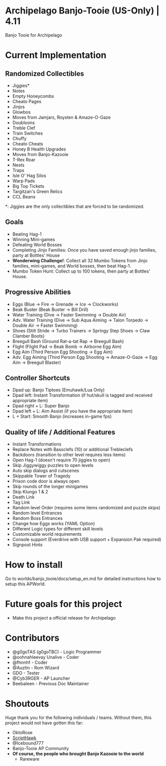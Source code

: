 # Archipelago Banjo-Tooie (US-Only) | 4.11
Banjo Tooie for Archipelago 

# Current Implementation
## Randomized Collectibles
- Jiggies*
- Notes
- Empty Honeycombs
- Cheato Pages
- Jinjos
- Glowbos
- Moves from Jamjars, Roysten & Amaze-O-Gaze
- Doubloons
- Treble Clef
- Train Switches
- Chuffy
- Cheato Cheats
- Honey B Health Upgrades
- Moves from Banjo-Kazooie
- T-Rex Roar
- Nests
- Traps
- Isle O' Hag Silos
- Warp Pads
- Big Top Tickets
- Targitzan's Green Relics
- CCL Beans

\*: Jiggies are the only collectibles that are forced to be randomized.

## Goals
- Beating Hag-1
- Winning Mini-games
- Defeating World Bosses
- Completing Jinjo Families: Once you have saved enough jinjo families, party at Bottles' House
- <b>Wonderwing Challenge!</b>: Collect all 32 Mumbo Tokens from Jinjo families, mini-games, and World bosses, then beat Hag-1.
- Mumbo Token Hunt: Collect up to 100 tokens, then party at Bottles' House.

## Progressive Abilities
- Eggs (Blue -> Fire -> Grenade -> Ice -> Clockworks)
- Beak Buster (Beak Buster -> Bill Drill)
- Water Training (Dive -> Faster Swimming -> Double Air)
- Adv. Water Training (Dive -> Sub Aqua Aiming -> Talon Torpedo -> Double Air -> Faster Swimming)
- Shoes (Stilt Stride -> Turbo Trainers -> Springy Step Shoes -> Claw Clamber Boots)
- Breegull Bash (Ground Rat-a-tat Rap -> Breegull Bash)
- Flight (Flight Pad -> Beak Bomb -> Airborne Egg Aim)
- Egg Aim (Third Person Egg Shooting -> Egg Aim)
- Adv. Egg Aiming (Third Person Egg Shooting -> Amaze-O-Gaze -> Egg Aim -> Breegull Blaster)

## Controller Shortcuts
 - Dpad up: Banjo Tiptoes (Emuhawk/Lua Only)
 - Dpad left: Instant Transformation (if hut/skull is tagged and received appropriate item)
 - Dpad right + L: Super Banjo
 - Dpad left + L: Aim Assist (if you have the appropriate item)
 - L + Start: Smooth Banjo (increases in-game fps)

## Quality of life / Additional Features
- Instant Transformations
- Replace Notes with Bassclefs (10) or additional Trebleclefs
- Backdoors (transition to other level requires less items)
- Open Hag-1 (doesn't require 70 jiggies to open)
- Skip Jiggywiggy puzzles to open levels
- Auto skip dialogs and cutscenes
- Skippable Tower of Tragedy
- Prison code door is always open
- Skip rounds of the longer minigames
- Skip Klungo 1 & 2
- Death Link
- Tag Link
- Random level Order (requires some items randomized and puzzle skips)
- Random level Entrances
- Random Boss Entrances
- Change how Eggs works (YAML Option)
- Different Logic types for different skill levels
- Customizable world requirements
- Console support (Everdrive with USB support + Expansion Pak required)
- Signpost Hints

# How to install
Go to worlds/banjo_tooie/docs/setup_en.md for detailed instructions how to setup this APWorld.

# Future goals for this project
- Make this project a official release for Archipelago 


# Contributors
 - @g0goTAS (g0goTBC) - Logic Programmer
 - @oohnahleevay Unalive - Coder
 - @fhnnhf - Coder
 - @Auztin - Rom Wizard
 - GDO - Tester
 - @Cyb3RGER - AP Launcher
 - Beebaleen - Previous Doc Maintainer

# Shoutouts
Huge thank you for the following individuals / teams. Without them, this project would not have gotten this far:
 -  OktoRose
 - <a href='https://github.com/Isotarge/ScriptHawk'>ScriptHawk</a>
 - @Icebound777
 - Banjo-Tooie AP Community
 - **Of course, the people who brought Banjo Kazooie to the world**
    - Rareware
